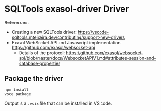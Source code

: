 # SQLTools exasol-driver Driver

References:

- Creating a new SQLTools driver: https://vscode-sqltools.mteixeira.dev/contributing/support-new-drivers
- Exasol WebSocket API and Javascript implementation: https://github.com/exasol/websocket-api
  - Details of the protocol: https://github.com/exasol/websocket-api/blob/master/docs/WebsocketAPIV1.md#attributes-session-and-database-properties

## Package the driver

```
npm install
vsce package
```

Output is a `.vsix` file that can be installed in VS code.
